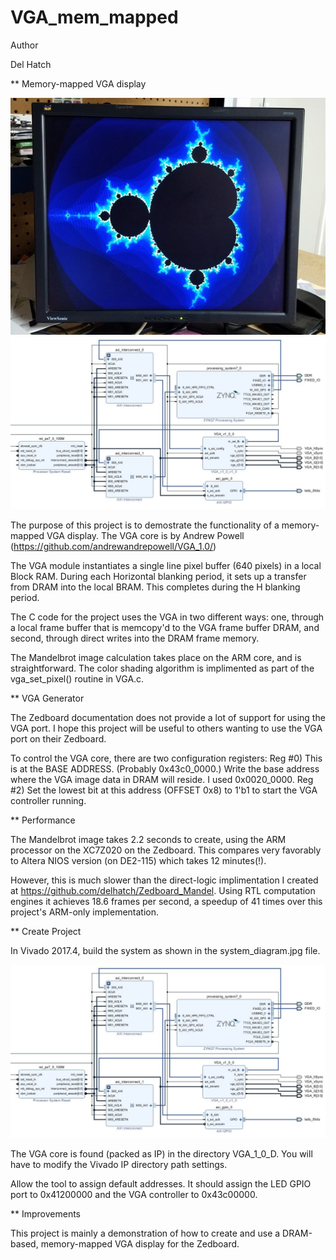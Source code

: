 # VGA_mem_mapped

Author

Del Hatch

** Memory-mapped VGA display

![screenshot](https://github.com/delhatch/VGA_mem_mapped/blob/master/Picture.jpg)
![screenshot](https://github.com/delhatch/VGA_mem_mapped/blob/master/system_diagram.JPG)

The purpose of this project is to demostrate the functionality of a memory-mapped VGA display. The VGA core is by Andrew Powell (https://github.com/andrewandrepowell/VGA_1.0/)

The VGA module instantiates a single line pixel buffer (640 pixels) in a local Block RAM. During each Horizontal blanking period, it sets up a transfer from DRAM into the local BRAM. This completes during the H blanking period.

The C code for the project uses the VGA in two different ways: one, through a local frame buffer that is memcopy'd to the VGA frame buffer DRAM, and second, through direct writes into the DRAM frame memory.

The Mandelbrot image calculation takes place on the ARM core, and is straightforward. The color shading algorithm is implimented as part of the vga_set_pixel() routine in VGA.c.

** VGA Generator

The Zedboard documentation does not provide a lot of support for using the VGA port. I hope this project will be useful to others wanting to use the VGA port on their Zedboard.

To control the VGA core, there are two configuration registers:
Reg #0) This is at the BASE ADDRESS. (Probably 0x43c0_0000.) Write the base address where the VGA image data in DRAM will reside. I used 0x0020_0000.
Reg #2) Set the lowest bit at this address (OFFSET 0x8) to 1'b1 to start the VGA controller running.

** Performance

The Mandelbrot image takes 2.2 seconds to create, using the ARM processor on the XC7Z020 on the Zedboard. This compares very favorably to Altera NIOS version (on DE2-115) which takes 12 minutes(!).

However, this is much slower than the direct-logic implimentation I created at https://github.com/delhatch/Zedboard_Mandel. Using RTL computation engines it achieves 18.6 frames per second, a speedup of 41 times over this project's ARM-only implementation.

** Create Project

In Vivado 2017.4, build the system as shown in the system_diagram.jpg file.

![system diagram](https://github.com/delhatch/VGA_mem_mapped/blob/master/system_diagram.JPG)

The VGA core is found (packed as IP) in the directory VGA_1_0_D. You will have to modify the Vivado IP directory path settings.

Allow the tool to assign default addresses. It should assign the LED GPIO port to 0x41200000 and the VGA controller to 0x43c00000.


** Improvements

This project is mainly a demonstration of how to create and use a DRAM-based, memory-mapped VGA display for the Zedboard.




